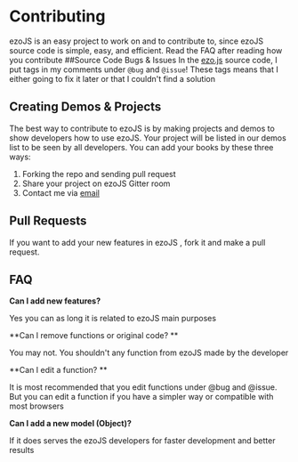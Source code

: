 # Contributing
ezoJS is an easy project to work on and to contribute to, since ezoJS source code is simple, easy, and efficient. Read the FAQ after reading how you contribute
##Source Code Bugs & Issues
In the [ezo.js](src/ezo.js) source code, I put tags in my comments under `@bug` and `@issue`! These tags means that I either going to fix it later or that I couldn't find a solution
## Creating Demos & Projects
The best way to contribute to ezoJS  is by making projects and demos to show developers how to use ezoJS. Your project will be listed in our demos list to be seen by all developers. You can add your books by these three ways:
1. Forking the repo and sending pull request
2. Share your project on ezoJS Gitter room
3. Contact me via [email](naji-newman-2000@hotmail.com)

## Pull Requests
If you want to add your new features in ezoJS , fork it and make a pull request.
## FAQ
**Can I add new features?**

Yes you can as long it is related to ezoJS main purposes

**Can I remove functions or original code?
**

You may not. You shouldn't any function from ezoJS made by the developer

**Can I edit a function? **

It is most recommended that you edit functions under @bug and @issue. But you can edit a function if you have a simpler way or compatible with most browsers

**Can I add a new model (Object)?**

If it does serves the ezoJS developers for faster development and better results

